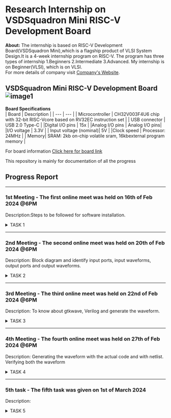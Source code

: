 
# Research Internship on VSDSquadron Mini RISC-V Development Board
**About:**
The internship is based on RISC-V Development Board(VSDSquadron Mini),which is a flagship product of VLSI System Design.It is a 4-week internship program on RISC-V.
The program has three types of internship
1.Beginners
2.Intermediate
3.Advanced.
My internship is on Beginner(VLSI), which is on VLSI.         
For more details of company  visit [Company's Website](https://www.vlsisystemdesign.com/).
## VSDSquadron Mini RISC-V Development Board     ![image1](https://github.com/sanjaypk16/VSDSquadron-RISCV/assets/129313628/27128265-69df-4725-bc1e-84f6475f907f)
**Board Specifications**  
| Board | Description |
| --- | --- |
| Microcontroller | CH32V003F4U6 chip with 32-bit RISC-Vcore based on RV32EC instruction set |
| USB connector | USB 2.0 Type-C |
|Digital I/O pins | 15x |
|Analog I/O pins | Analog I/O pins|
|I/O voltage | 3.3V |
| Input voltage (nominal)| 5V |
|Clock speed | Processor: 24MHz |
| Memory| SRAM: 2kb on-chip volatile sram, 16kbexternal program memory |

 For board information [Click here for board link](https://www.vlsisystemdesign.com/vsdsquadronmini/)

This repository is mainly for documentation of all the progress
## Progress Report  

------------------------------------------------------------------------  


### 1st Meeting - The first online meet was held on 16th of Feb 2024 @6PM
Description:Steps to be followed for software installation.

<details>
    <summary> TASK 1 </summary>

Based on the internship type different task were assigned. 

TASKS   
1.install Yosys

2.install iverilog

3.install gtkwave  

### To install git


``` sudo apt install git-all ```
 
![Screenshot from 2024-02-19 22-37-01](https://github.com/sanjaypk16/VSDSquadron-RISCV/assets/129313628/fa228aad-3b87-4fe6-a38a-15b4f8abfec1)  

INSTALLING YOSYS, IVERILOG & GTKWAVE.

1.YOSYS  
``` git clone https://github.com/YosysHQ/yosys.git ```  

![Screenshot from 2024-02-19 22-38-26](https://github.com/sanjaypk16/VSDSquadron-RISCV/assets/129313628/3097c83b-6b68-4dab-adfa-6f7b74f508a0)  
```cd yosys```  

```sudo apt install make```

![Screenshot from 2024-02-19 22-38-26](https://github.com/sanjaypk16/VSDSquadron-RISCV/assets/129313628/6a2b1c18-1ffa-4bba-85c2-3f8b0f00ceb7)  

2.iVerilog
For intalling iVerilog

``` sudo apt update```  
``` sudo apt-get install iverilog ```

![Screenshot from 2024-02-19 23-21-49 (1)](https://github.com/sanjaypk16/VSDSquadron-RISCV/assets/129313628/7417c958-478c-470e-a4e3-f6c20f917d4c)

3.GTkWave  
For installing GTkWave  
``` sudo apt-get install gtkwave ```



![Screenshot from 2024-02-19 23-23-02 (1)](https://github.com/sanjaypk16/VSDSquadron-RISCV/assets/129313628/226ba4c6-2f9c-479b-8186-ad90ef3878bc)    

</details>

-----------------------------------------------------------------------------------------------------------------------------------------------------------------
### 2nd Meeting - The second online meet was held on 20th of Feb 2024 @6PM
Description: Block diagram and identify input ports, input waveforms, output ports and output waveforms.  

<details>
    <summary> TASK 2 </summary>
Tasks  
1.To create a block diagram of the respective project  
2.To identify input ports, input waveforms, output ports and output waveforms  

### Synchronous First in First Out for Memory Storage and Processing  



**Introduction**: 

Synchronous First In First Out (FIFO) is a fundamental data storage and processing mechanism widely employed in digital systems to manage the orderly flow of data. It ensures that data is processed in the same sequence it was received, making it essential for applications where timing and order are critical.  

**Applications**:  

1.**Communication Interfaces:** Synchronous FIFOs are vital in communication protocols like UART and SPI, buffering data between devices with different clock domains to ensure synchronized data transfer.

2.**Digital Signal Processing (DSP):** In DSP applications, synchronous FIFOs manage data flow between processing stages, maintaining the sequence integrity necessary for accurate signal processing.

3.**Memory Interfaces:** They serve as interfaces between memory modules operating at varying speeds or utilizing different protocols, facilitating efficient data transfer and access while preserving order.  



**Block Diagram**  


![Screenshot 2024-02-21 122403](https://github.com/sanjaypk16/VSDSquadron-RISCV/assets/129313628/3ca5d650-26bc-4399-8534-2ef3ddd62adf)  



**Input and Output Waveform**  

![Screenshot 2024-02-21 163150](https://github.com/sanjaypk16/VSDSquadron-RISCV/assets/129313628/de40420d-b299-4f51-9b56-24febd6b817b)  

</details>  

----------------------------------------------------------------------------------  
### 3rd Meeting - The third online meet was held on 22nd of Feb 2024 @6PM
Description: To know about gtkwave, Verilog and generate the waveform.
<details>
    <summary> TASK 3 </summary>
Tasks  
1.To know about gtkwave and iverilog   
 
2.To generate waveform

**GTKWave**  
GTKWave is a waveform viewer for Verilog simulation results, enabling visualization of signals over time. 

**iverilog**  
Icarus Verilog (iverilog) is a free Verilog simulation and synthesis tool, useful for compiling and simulating Verilog designs, often paired with GTKWave for waveform viewing.

### **Steps to generate waveform using gtkwave and iverilog** ###

1.Cloning my gitub repository  
``git clone https://github.com/sanjaypk16/VSDSquadron-RISCV.git`` 

![cdf9b376-a41c-442d-9ec2-f85d6abde981](https://github.com/sanjaypk16/VSDSquadron-RISCV/assets/129313628/429e947e-61da-48c8-971f-385e5657378b)  


2.Simulating iverilog  
``cd VSDSquadron-RISCV/``            where **VSDSquadron-RISCV/** is my repository  


``iverilog fifo.v fifo_tb.v``  

Generating dump file  
``./a.out``  


![da5fbdcf-4572-439b-b055-2ff41c979ac9](https://github.com/sanjaypk16/VSDSquadron-RISCV/assets/129313628/aa4d6a5b-4a05-46c8-9c26-ae803aa340f5)  


 3.To get waveform  
 ```gtkwave dump.vcd``` 
 
### **Waveform** ###

![Screenshot from 2024-03-01 15-01-23](https://github.com/sanjaypk16/VSDSquadron-RISCV/assets/129313628/4661a5e2-73aa-4186-83f9-4937442d9716)




</details>

---------------------------------------------------------------------------------------------------------------------------------------------------------------------------------------  
### 4th Meeting - The fourth online meet was held on 27th of Feb 2024 @6PM    

Description: Generating the waveform with the actual code and with netlist. Verifying both the waveform

<details>
    <summary> TASK 4 </summary>  


  
**To invoke yosys**   

```yosys```  
where VSDSquadron-RISCV is my folder  

**To read the library** 

``read_liberty -lib ../../sky130RTLDesignAndSynthesisWorkshop/lib/sky130_fd_sc_hd__tt_025C_1v80.lib`` 

![Screenshot from 2024-03-03 15-54-54](https://github.com/sanjaypk16/VSDSquadron-RISCV/assets/129313628/a22bab78-9126-482c-b4da-3cd626f8732e)



**Reading the design**


```read_verilog fifo.v```  

where fifo is the module name of the design code


![Screenshot from 2024-03-03 16-19-19](https://github.com/sanjaypk16/VSDSquadron-RISCV/assets/129313628/d00059ea-d239-4f89-8ba9-2b332462e579)


**Synthesizing the module**

``` synth -top fifo ```    

where fifo is the module name of the design code 

![Screenshot from 2024-03-01 15-31-52](https://github.com/sanjaypk16/VSDSquadron-RISCV/assets/129313628/39076a93-6fb9-4a12-9478-ae991c44c4ce)


![Screenshot from 2024-03-01 15-32-49](https://github.com/sanjaypk16/VSDSquadron-RISCV/assets/129313628/b4923249-0237-4c7e-8a3e-87b184ab82bb)


![Screenshot from 2024-03-01 15-33-20](https://github.com/sanjaypk16/VSDSquadron-RISCV/assets/129313628/b06d9f62-de86-4e22-865b-fabe9512a931)


```show```

![Screenshot from 2024-02-29 15-57-21 (1)](https://github.com/sanjaypk16/VSDSquadron-RISCV/assets/129313628/d61a603e-757a-4c9c-8424-bf758bbd59c1)


**To generate netlist**  

``` abc -liberty ../../sky130RTLDesignAndSynthesisWorkshop/lib/sky130_fd_sc_hd__tt_025C_1v80.lib```

![unnamed](https://github.com/sanjaypk16/VSDSquadron-RISCV/assets/129313628/e17bcd15-ed27-4fc7-95f1-c0b67e69e428)   

**To write the netlist**  
`` write_verilog fifo_netlist.v`` 



-noattr is used to get simplified version of netlist file  

``` write_verilog -noattr fifo_netlist1.v```  


```flatten```


![Screenshot from 2024-03-01 23-16-16](https://github.com/sanjaypk16/VSDSquadron-RISCV/assets/129313628/3e2c346f-3331-42e2-843d-67708227bff4)



```show```  

**To open the netlist**  


```!gvim vend_netlist1.v```  



![Screenshot from 2024-03-01 23-16-48](https://github.com/sanjaypk16/VSDSquadron-RISCV/assets/129313628/fb834e4b-3b4c-4eae-bec4-271590d46e40)


**Opening the netlist file**   

![Screenshot from 2024-03-01 16-12-07](https://github.com/sanjaypk16/VSDSquadron-RISCV/assets/129313628/2336072f-7770-454e-b497-d3f6ae3d609c)  


![Screenshot from 2024-03-01 16-12-54](https://github.com/sanjaypk16/VSDSquadron-RISCV/assets/129313628/bd3bda71-8865-4c7a-8b2a-8e8225a20724)   


**To verify whether netlist will match with the design**  

```iverilog netlist1.v fifo_tb.v```   

```./a.out```  

``` gtkwave dumpfile.vcd```



![Screenshot from 2024-03-01 21-21-05](https://github.com/sanjaypk16/VSDSquadron-RISCV/assets/129313628/5b335ece-5e80-493a-bb70-aa45b70c6119)  

Waveform obtained from netlist  


![Screenshot from 2024-03-01 21-20-29](https://github.com/sanjaypk16/VSDSquadron-RISCV/assets/129313628/fc256c82-0cba-4b68-8b00-39df499425e0)

</details>


-------------------------------------------------------------------------------------------------------------------------------------------------  

### 5th task - The fifth task  was given on 1st of March 2024  

Description:  



<details>
    <summary> TASK 5 </summary>  


**Cloning  gitub repository**    

```git clone https://github.com/Anmol-S314/iiitb_sfifo.git```  

```iverilog iiitb_sfifo.v iiitb_sfifo_tb.v```  

```gtkwave iiitb dump.vcd```  


![Screenshot from 2024-03-01 21-36-24](https://github.com/sanjaypk16/VSDSquadron-RISCV/assets/129313628/60ee2035-bac4-4d50-9a0f-9c378ebd3100)  

waveform  


![Screenshot from 2024-03-01 21-35-47](https://github.com/sanjaypk16/VSDSquadron-RISCV/assets/129313628/b172661a-834e-4b7d-b7f2-6378574757fe)  


**To generate netlist**  

invoking yosys inside iiitb_sfifo folder  

```yosys```  



![Screenshot from 2024-03-01 23-00-15](https://github.com/sanjaypk16/VSDSquadron-RISCV/assets/129313628/58afdd06-3497-42dc-b789-a9a928d7ac09)


**Reading the library**  



![Screenshot from 2024-03-01 23-00-59](https://github.com/sanjaypk16/VSDSquadron-RISCV/assets/129313628/f9a87425-44b6-4a24-95d0-542a3ab21f91)

**Reading the design**  


```read_verilog iiitb_sfifo.v```  

**Synthesizing the module**

```synth -top iiitb_sfifo```


![Screenshot from 2024-03-01 23-01-46](https://github.com/sanjaypk16/VSDSquadron-RISCV/assets/129313628/5378aa48-4406-4eeb-988e-f7f679935fd7)  



![Screenshot from 2024-03-01 23-04-51](https://github.com/sanjaypk16/VSDSquadron-RISCV/assets/129313628/5bc0af67-7b7d-4ce3-8a93-739adf79468e)   


**To generate the nestlist**  


```abc -liberty /home/sanjaypk/VSDSquadron-RISCV/iiitb_sfifo/lib/sky130_fd_sc_hd_tt_025C_1v80.lib```  


![Screenshot from 2024-03-01 23-05-40](https://github.com/sanjaypk16/VSDSquadron-RISCV/assets/129313628/1ab536d1-0909-4dc2-8f4e-02b105acb973)


![Screenshot from 2024-03-01 23-06-12](https://github.com/sanjaypk16/VSDSquadron-RISCV/assets/129313628/e8207ad8-23fe-4ec2-b314-66884df9d501)


**To write the netlist**  

```write_verilog netlist.v```  

 
![Screenshot from 2024-03-01 23-07-23](https://github.com/sanjaypk16/VSDSquadron-RISCV/assets/129313628/e4de74e2-4dcd-45db-9812-ae7e2af665db)



